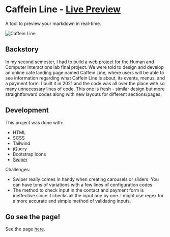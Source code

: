 # Caffein Line - [Live Preview](https://caffeinline.netlify.app/)
A tool to preview your markdown in real-time.

![Caffein Line](https://user-images.githubusercontent.com/86703782/197682526-38ce7444-4e48-4b33-9eb4-0bd1bf5b6037.png)

## Backstory
In my second semester, I had to build a web project for the Human and Computer Interactions lab final project. We were told to design and develop an online cafe landing page named Caffein Line, where users will be able to see information regarding what Caffein Line is about, its events, menus, and a payment form. I built it in 2021 and the code was all over the place with so many unnecessary lines of code. This one is fresh - similar design but more straightforward codes along with new layouts for different sections/pages.

## Development
This project was done with:
- HTML
- SCSS
- Tailwind
- jQuery
- Bootstrap Icons
- [Swiper](https://swiperjs.com/get-started)

Challenges:
- Swiper really comes in handy when creating carousels or sliders. You can have tons of variations with a few lines of configuration codes.
- The method to check input in the contact and payment form is ineffective since it checks all the input one by one. I might use regex for a more accurate and simple method of validating inputs. 

## Go see the page!
See the page [here](https://caffeinline.netlify.app/).
